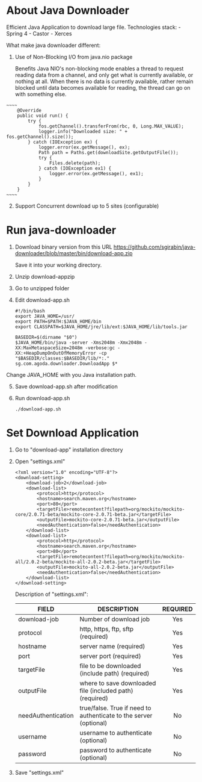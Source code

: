 # About Java Downloader

  Efficient Java Application to download large file.
  Technologies stack:
    - Spring 4
    - Castor
    - Xerces

  What make java downloader different:
  
  1. Use of Non-Blocking I/O from java.nio package
     
     Benefits Java NIO's non-blocking mode enables a thread to request reading data from a channel, and only get what is currently available, or nothing at all.
     When there is no data is currently available, rather remain blocked until data becomes available for reading, the thread can go on with something else.
    
    ~~~~ 
        @Override
        public void run() {
            try {
                fos.getChannel().transferFrom(rbc, 0, Long.MAX_VALUE);
                logger.info("Downloaded size: " + fos.getChannel().size());
            } catch (IOException ex) {
                logger.error(ex.getMessage(), ex);
                Path path = Paths.get(downloadSite.getOutputFile());
                try {
                    Files.delete(path);
                } catch (IOException ex1) {
                    logger.error(ex.getMessage(), ex1);
                }
            }
        }
    ~~~~ 
  
  2. Support Concurrent download up to 5 sites (configurable)


# Run java-downloader

1. Download binary version from this URL
   https://github.com/sgirabin/java-downloader/blob/master/bin/download-app.zip

   Save it into your working directory.

2. Unzip download-appzip

3. Go to unzipped folder 

4. Edit download-app.sh
    ~~~~ 
    #!/bin/bash
    export JAVA_HOME=/usr/
    export PATH=$PATH:$JAVA_HOME/bin
    export CLASSPATH=$JAVA_HOME/jre/lib/ext:$JAVA_HOME/lib/tools.jar

    BASEDIR=$(dirname "$0")
    $JAVA_HOME/bin/java -server -Xms2048m -Xmx2048m -XX:MaxMetaspaceSize=2048m -verbose:gc -XX:+HeapDumpOnOutOfMemoryError -cp "$BASEDIR/classes:$BASEDIR/lib/*:." sg.com.agoda.downloader.DownloadApp $* 
    ~~~~         
        
  Change JAVA_HOME with you Java installation path.

5. Save download-app.sh after modification

6. Run download-app.sh
    ~~~~
    ./download-app.sh
    ~~~~         

# Set Download Application

1. Go to "download-app" installation directory

2. Open "settings.xml"
    ~~~~  
    <?xml version="1.0" encoding="UTF-8"?>
    <download-setting>
        <download-job>2</download-job>
        <download-list>
            <protocol>http</protocol>
            <hostname>search.maven.org</hostname>
            <port>80</port>
            <targetFile>remotecontent?filepath=org/mockito/mockito-core/2.0.71-beta/mockito-core-2.0.71-beta.jar</targetFile>
            <outputFile>mockito-core-2.0.71-beta.jar</outputFile>
            <needAuthentication>false</needAuthentication>
        </download-list>
        <download-list>
            <protocol>http</protocol>
            <hostname>search.maven.org</hostname>
            <port>80</port>
            <targetFile>remotecontent?filepath=org/mockito/mockito-all/2.0.2-beta/mockito-all-2.0.2-beta.jar</targetFile>
            <outputFile>mockito-all-2.0.2-beta.jar</outputFile>
            <needAuthentication>false</needAuthentication>
        </download-list>
    </download-setting>
    ~~~~  

    Description of "settings.xml": 
    
    | FIELD         | DESCRIPTION                   | REQUIRED  |
    | ------------- |-----------------------------| :---------:|
    | download-job  | Number of download job       | Yes       | 
    | protocol      | http, https, ftp, sftp (required)| Yes | 
    | hostname|  server name (required)| Yes | 
    | port|  server port (required)| Yes | 
    | targetFile|  file to be downloaded (include path) (required)| Yes | 
    | outputFile|  where to save downloaded file (included path) (required)| Yes | 
    | needAuthentication |  true/false. True if need to authenticate to the server (optional)| No | 
    | username|  username to authenticate (optional)| No | 
    | password|  password to authenticate (optional) | No | 

3. Save "settings.xml"

